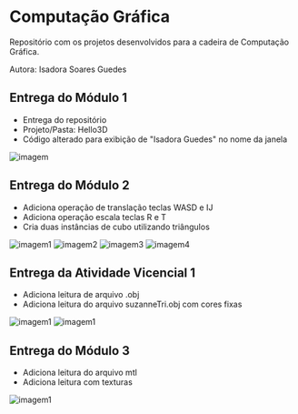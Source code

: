 # Computação Gráfica
Repositório com os projetos desenvolvidos para a cadeira de Computação Gráfica.

Autora: Isadora Soares Guedes


## Entrega do Módulo 1

- Entrega do repositório
- Projeto/Pasta: Hello3D
- Código alterado para exibição de "Isadora Guedes" no nome da janela

![imagem](IsadoraGuedesJanela.png)

## Entrega do Módulo 2

- Adiciona operação de translação teclas WASD e IJ
- Adiciona operação escala teclas R e T
- Cria duas instâncias de cubo utilizando triângulos

![imagem1](/Modulo2/imagens/cubo_front.png)
![imagem2](/Modulo2/imagens/cubo_rotacao.png)
![imagem3](/Modulo2/imagens/cubo_rotacao_laranja.png)
![imagem4](/Modulo2/imagens/cubo_rotacao_roxo.png)

## Entrega da Atividade Vicencial 1

- Adiciona leitura de arquivo .obj
- Adiciona leitura do arquivo suzanneTri.obj com cores fixas

![imagem1](/AtividadeVivencial1/Arquivos/suzanne_print_frente.png)
![imagem1](/AtividadeVivencial1/Arquivos/suzzane_print_lado.png)


## Entrega do Módulo 3

- Adiciona leitura do arquivo mtl
- Adiciona leitura com texturas


![imagem1](/Modulo3/imagens/modulo3-frente.png)